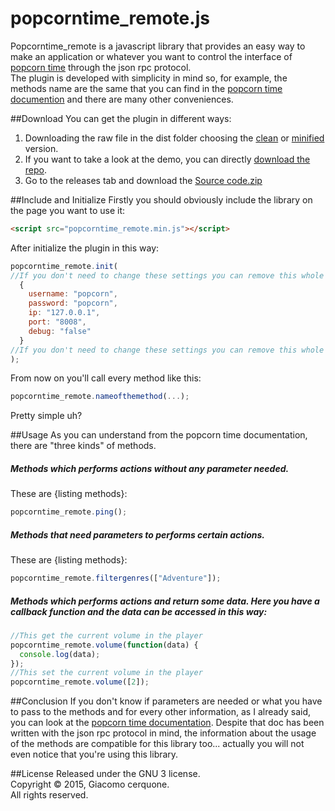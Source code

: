 # popcorntime_remote.js
Popcorntime_remote is a javascript library that provides an easy way to make an application or whatever you want to control the interface of [popcorn time](https://popcorntime.io/) through the json rpc protocol.<br>
The plugin is developed with simplicity in mind so, for example, the methods name are the same that you can find in the [popcorn time documention](https://git.popcorntime.io/popcorntime/desktop/blob/master/docs/json-rpc-api.md) and there are many other conveniences.

##Download
You can get the plugin in different ways:

1. Downloading the raw file in the dist folder choosing the [clean]() or [minified]() version.
2. If you want to take a look at the demo, you can directly [download the repo](https://github.com/giacomocerquone/jQuery.popcorntime_remote/archive/master.zip).
3. Go to the releases tab and download the [Source code.zip]()

##Include and Initialize
Firstly you should obviously include the library on the page you want to use it:
```html
<script src="popcorntime_remote.min.js"></script>
```
After initialize the plugin in this way:
```javascript
popcorntime_remote.init(
//If you don't need to change these settings you can remove this whole part
  {
    username: "popcorn",
    password: "popcorn",
    ip: "127.0.0.1",
    port: "8008",
    debug: "false"
  }
//If you don't need to change these settings you can remove this whole part
);
```
From now on you'll call every method like this:
```javascript
popcorntime_remote.nameofthemethod(...);
```
Pretty simple uh?

##Usage
As you can understand from the popcorn time documentation, there are "three kinds" of methods.

##### Methods which performs actions without any parameter needed.<br>
These are {listing methods}:<br>
```javascript
popcorntime_remote.ping();
```
##### Methods that need parameters to performs certain actions.<br>
These are {listing methods}:<br>
```javascript
popcorntime_remote.filtergenres(["Adventure"]);
```
##### Methods which performs actions and return some data. Here you have a callback function and the data can be accessed in this way:
```javascript
//This get the current volume in the player
popcorntime_remote.volume(function(data) {
  console.log(data);
});
//This set the current volume in the player
popcorntime_remote.volume([2]);
```

##Conclusion
If you don't know if parameters are needed or what you have to pass to the methods and for every other information, as I already said, you can look at the [popcorn time documentation](https://git.popcorntime.io/popcorntime/desktop/blob/master/docs/json-rpc-api.md). Despite that doc has been written with the json rpc protocol in mind, the information about the usage of the methods are compatible for this library too... actually you will not even notice that you're using this library.

##License
Released under the GNU 3 license.<br>
Copyright © 2015, Giacomo cerquone.<br>
All rights reserved.
